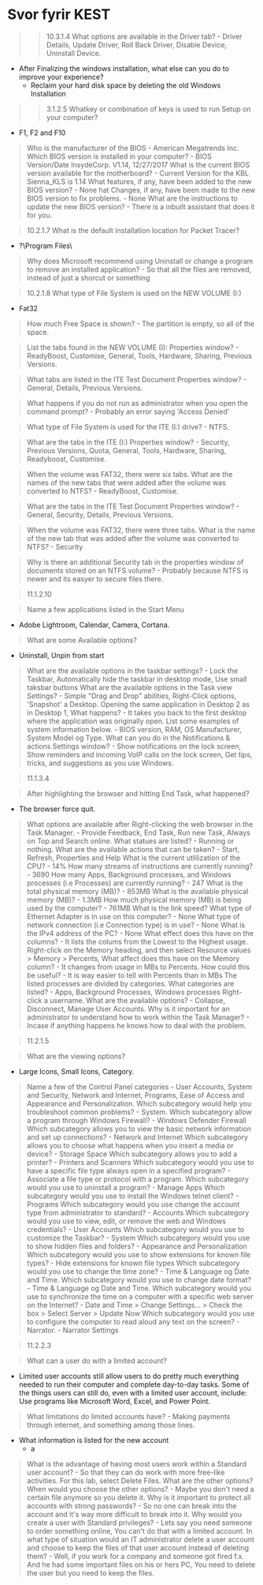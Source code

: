 # Svor fyrir KEST

>> 10.3.1.4
  > What options are available in the Driver tab?
    - Driver Details, Update Driver, Roll Back Driver,    Disable Device, Uninstall Device.
  - After Finalizing the windows installation, what else can you do to improve your experience?
    - Reclaim your hard disk space by deleting the old Windows Installation
  
>> 3.1.2.5
  > Whatkey or combination of keys is used to run Setup on your computer?
  - F1, F2 and F10
  > Who is the manufacturer of the BIOS
    - American Megatrends Inc.
  > Which BIOS version is installed in your computer?
    - BIOS Version/Date InsydeCorp. V1.14, 12/27/2017
  > What is the current BIOS version available for the motherboard?
    - Current Version for the KBL Sienna_KLS is 1.14
  > What features, if any, have been added to the new BIOS version?
    - None
  > hat Changes, if any, have been made to the new BIOS version to fix problems.
    - None
  > What are the instructions to update the new BIOS version? 
    - There is a inbuilt assistant that does it for you.
  
> 10.2.1.7
  > What is the default installation location for Packet Tracer?
  - ?\Program Files\
  > Why does Microsoft recommend using Uninstall or change a program to remove an installed application?
    - So that all the files are removed, instead of just a shorcut or something

> 10.2.1.8
  > What type of File System is used on the NEW VOLUME (I:)
  - Fat32
  
  > How much Free Space is shown?
    - The partition is empty, so all of the space.

  > List the tabs found in the NEW VOLUME (I): Properties window?
    - ReadyBoost, Customise, General, Tools, Hardware, Sharing, Previous Versions.

   >What tabs are listed in the ITE Test Document Properties window?
    - General, Details, Previous Versions.

  > What happens if you do not run as administrator when you open the command prompt?
    - Probably an error saying 'Access Denied'

  > What type of File System is used for the ITE (I:) drive?
    - NTFS.

  > What are the tabs in the ITE (I:) Properties window?
    - Security, Previous Versions, Quota, General, Tools, Hardware, Sharing, Readyboost, Customise.

  > When the volume was FAT32, there were six tabs. What are the names of the new tabs that were added after the volume was converted to NTFS?
    - ReadyBoost, Customise.
  
  > What are the tabs in the ITE Test Document Properties window?
    - General, Security, Details, Previous Versions.

  > When the volume was FAT32, there were three tabs. What is the name of the new tab that was added after the volume was converted to NTFS?
    - Security

  > Why is there an additional Security tab in the properties window of documents stored on an NTFS volume?
    - Probably because NTFS is newer and its easyer to secure files there.
  
> 11.1.2.10

  > Name a few applications listed in the Start Menu
  - Adobe Lightroom, Calendar, Camera, Cortana.
  > What are some Available options?
  - Uninstall, Unpin from start
  > What are the available options in the taskbar settings?
    - Lock the Taskbar, Automatically hide the taskbar in desktop mode, Use small taksbar buttons
  > What are the available options in the Task view Settings?
    - Simple "Drag and Drop" abilities, Right-Click options, 'Snapshot' a Desktop.
  > Opening the same application in Desktop 2 as in Desktop 1, What happens?
    - It takes you back to the first desktop where the application was originally open.
  > List some examples of system information below.
    - BIOS version, RAM, OS Manufacturer, System Model og Type.
  > What can you do in the Notifications & actions Settings window?
    - Show notifications on the lock screen, Show reminders and incoming VoIP calls on the    lock screen, Get tips, tricks, and suggestions as you use Windows.
  
> 11.1.3.4

  > After highlighting the browser and hitting End Task, what happened?
  - The browser force quit.
  > What options are available after Right-clicking the web browser in the Task Manager.
    - Provide Feedback, End Task, Run new Task, Always on Top and Search online.
  > What statues are listed?
    - Running or nothing.
  > What are the available actions that can be taken?
    - Start, Refresh, Properties and Help
  > What is the current utlilization of the CPU?
    - 14%
  > How many streams of instructions are currently running?
    - 3690
  > How many Apps, Background processes, and Windows processes (i.e Processes) are currently running?
    - 247
  > What is the total physical memory (MB)? 
    - 853MB
  > What is the available physical memory (MB)? 
    - 1.3MB
  > How much physical memory (MB) is being used by the computer? 
    - 761MB
  > What is the link speed? What type of Ethernet Adapter is in use on this computer? 
    - None
  > What type of network connection (i.e Connection type) is in use? 
    - None
  > What is the IPv4 address of the PC? 
    - None
  > What effect does this have on the columns? 
    - It lists the colums from the Lowest to the Highest usage.
  > Right-click on the Memory heading, and then select Resource values > Memory > Percents, What affect does this have on the Memory column? 
    - It changes from usage in MBs to Percents.
  > How could this be useful? 
    - It is way easier to tell with Percents than in MBs
  > The listed processes are divided by categories. What categories are listed?
    - Apps, Background Processes, Windows processes
  > Right-click a username. What are the available options? 
    - Collapse, Disconnect, Manage User Accounts.
  > Why is it important for an administrator to understand how to work within the Task Manager? 
    - Incase if anything happens he knows how to deal with the problem.
  
> 11.2.1.5

  > What are the viewing options?
  - Large Icons, Small Icons, Category.
  > Name a few of the Control Panel categories
    - User Accounts, System and Security, Network and Internet, Programs, Ease of Access and Appearance and Personalization.
  > Which subcategory would help you troubleshoot common problems? 
    - System.
  > Which subcategory allow a program through Windows Firewall?
    - Windows Defender Firewall
  > Which subcategory allows you to view the basic network information and set up connections? 
    - Network and Internet
  > Which subcategory allows you to choose what happens when you insert a media or device? 
    - Storage Space
  > Which subcategory allows you to add a printer?
    - Printers and Scanners
  > Which subcategory would you use to have a specific file type always open in a specified program? 
    - Associate a file type or protocol with a program.
  > Which subcategory would you use to uninstall a program?
    - Manage Apps
  > Which subcategory would you use to install the Windows telnet client? 
    - Programs
  > Which subcategory would you use change the account type from administrator to standard? 
    - Accounts
  > Which subcategory would you use to view, edit, or remove the web and Windows credentials? 
    - User Accounts
  > Which subcategory would you use to customize the Taskbar?
    - System
  > Which subcategory would you use to show hidden files and folders? 
    - Appearance and Personalization
  > Which subcategory would you use to show extensions for known file types?
    - Hide extensions for known file types
  > Which subcategory would you use to change the time zone? 
    - Time & Language og Date and Time.
  > Which subcategory would you use to change date format?
    - Time & Language og Date and Time.
  > Which subcategory would you use to synchronize the time on a computer with a specific web server on the Internet?
    - Date and Time > Change Settings... > Check the box > Select Server > Update Now
  > Which subcategory would you use to configure the computer to read aloud any text on the screen? 
    - Narrator.
    - Narrator Settings

> 11.2.2.3

  > What can a user do with a limited account? 
   - Limited user accounts still allow users to do pretty much everything needed to run their computer and complete day-to-day tasks. Some of the things users can still do, even with a limited user account, include: Use programs like Microsoft Word, Excel, and Power Point.
  > What limitations do limited accounts have?
    - Making payments through internet, and something among those lines.
  - What information is listed for the new account
    - a
  > What is the advantage of having most users work within a Standard user account? 
    - So that they can do work with more free-like activities.
  > For this lab, select Delete Files. What are the other options? When would you choose the other options? 
    - Maybe you don't need a certain file anymore so you delete it.
  > Why is it important to protect all accounts with strong passwords? 
    - So no one can break into the account and it's way more difficult to break into it.
  > Why would you create a user with Standard privileges? 
    - Lets say you need someone to order something online, You can't do that with a limited account.
  > In what type of situation would an IT administrator delete a user account and choose to keep the files of that user account instead of deleting them? 
    - Well, if you work for a company and someone got fired f.x. And he had some important files on his or hers PC, You need to delete the user but you need to keep the files.
